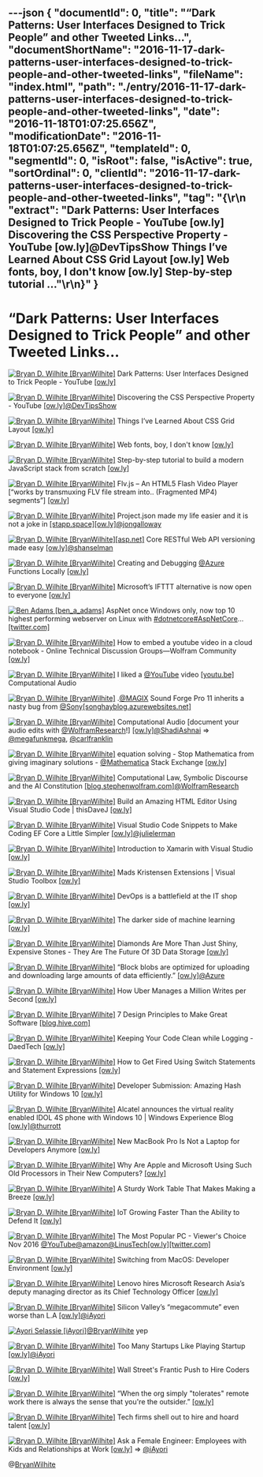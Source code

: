 ---json
{
  "documentId": 0,
  "title": "“Dark Patterns: User Interfaces Designed to Trick People” and other Tweeted Links…",
  "documentShortName": "2016-11-17-dark-patterns-user-interfaces-designed-to-trick-people-and-other-tweeted-links",
  "fileName": "index.html",
  "path": "./entry/2016-11-17-dark-patterns-user-interfaces-designed-to-trick-people-and-other-tweeted-links",
  "date": "2016-11-18T01:07:25.656Z",
  "modificationDate": "2016-11-18T01:07:25.656Z",
  "templateId": 0,
  "segmentId": 0,
  "isRoot": false,
  "isActive": true,
  "sortOrdinal": 0,
  "clientId": "2016-11-17-dark-patterns-user-interfaces-designed-to-trick-people-and-other-tweeted-links",
  "tag": "{\r\n  \"extract\": \"Dark Patterns: User Interfaces Designed to Trick People - YouTube [ow.ly] Discovering the CSS Perspective Property - YouTube [ow.ly]@DevTipsShow Things I’ve Learned About CSS Grid Layout [ow.ly] Web fonts, boy, I don't know [ow.ly] Step-by-step tutorial ...\"\r\n}"
}
---

# “Dark Patterns: User Interfaces Designed to Trick People” and other Tweeted Links…

[<img alt="Bryan D. Wilhite [BryanWilhite]" src="https://songhay.blob.core.windows.net/shared-social-twitter/BryanWilhite.jpeg">](http://songhayblog.azurewebsites.net/ "Bryan D. Wilhite [BryanWilhite]") Dark Patterns: User Interfaces Designed to Trick People - YouTube [[ow.ly]](https://www.youtube.com/watch?v=1KVyFio8gw4)

[<img alt="Bryan D. Wilhite [BryanWilhite]" src="https://songhay.blob.core.windows.net/shared-social-twitter/BryanWilhite.jpeg">](http://songhayblog.azurewebsites.net/ "Bryan D. Wilhite [BryanWilhite]") Discovering the CSS Perspective Property - YouTube [[ow.ly]](https://www.youtube.com/watch?v=8NGNKBIA_eI)[@DevTipsShow](http://twitter.com/DevTipsShow)

[<img alt="Bryan D. Wilhite [BryanWilhite]" src="https://songhay.blob.core.windows.net/shared-social-twitter/BryanWilhite.jpeg">](http://songhayblog.azurewebsites.net/ "Bryan D. Wilhite [BryanWilhite]") Things I’ve Learned About CSS Grid Layout [[ow.ly]](https://css-tricks.com/things-ive-learned-css-grid-layout/?platform=hootsuite)

[<img alt="Bryan D. Wilhite [BryanWilhite]" src="https://songhay.blob.core.windows.net/shared-social-twitter/BryanWilhite.jpeg">](http://songhayblog.azurewebsites.net/ "Bryan D. Wilhite [BryanWilhite]") Web fonts, boy, I don't know [[ow.ly]](http://meowni.ca/posts/web-fonts/?platform=hootsuite)

[<img alt="Bryan D. Wilhite [BryanWilhite]" src="https://songhay.blob.core.windows.net/shared-social-twitter/BryanWilhite.jpeg">](http://songhayblog.azurewebsites.net/ "Bryan D. Wilhite [BryanWilhite]") Step-by-step tutorial to build a modern JavaScript stack from scratch [[ow.ly]](https://github.com/verekia/js-stack-from-scratch?platform=hootsuite)

[<img alt="Bryan D. Wilhite [BryanWilhite]" src="https://songhay.blob.core.windows.net/shared-social-twitter/BryanWilhite.jpeg">](http://songhayblog.azurewebsites.net/ "Bryan D. Wilhite [BryanWilhite]") Flv.js – An HTML5 Flash Video Player [“works by transmuxing FLV file stream into.. (Fragmented MP4) segments”] [[ow.ly]](https://github.com/Bilibili/flv.js?platform=hootsuite)

[<img alt="Bryan D. Wilhite [BryanWilhite]" src="https://songhay.blob.core.windows.net/shared-social-twitter/BryanWilhite.jpeg">](http://songhayblog.azurewebsites.net/ "Bryan D. Wilhite [BryanWilhite]") Project.json made my life easier and it is not a joke in [[stapp.space]](http://Stapp.space)[[ow.ly]](https://stapp.space/project-json-made-my-life-easier-and-it-is-not-a-joke/)[@jongalloway](http://twitter.com/jongalloway)

[<img alt="Bryan D. Wilhite [BryanWilhite]" src="https://songhay.blob.core.windows.net/shared-social-twitter/BryanWilhite.jpeg">](http://songhayblog.azurewebsites.net/ "Bryan D. Wilhite [BryanWilhite]")[[asp.net]](http://ASP.NET) Core RESTful Web API versioning made easy [[ow.ly]](https://www.hanselman.com/blog/ASPNETCoreRESTfulWebAPIVersioningMadeEasy.aspx?platform=hootsuite)[@shanselman](http://twitter.com/shanselman)

[<img alt="Bryan D. Wilhite [BryanWilhite]" src="https://songhay.blob.core.windows.net/shared-social-twitter/BryanWilhite.jpeg">](http://songhayblog.azurewebsites.net/ "Bryan D. Wilhite [BryanWilhite]") Creating and Debugging [@Azure](http://twitter.com/Azure) Functions Locally [[ow.ly]](http://ow.ly/JVHV305KsY9)

[<img alt="Bryan D. Wilhite [BryanWilhite]" src="https://songhay.blob.core.windows.net/shared-social-twitter/BryanWilhite.jpeg">](http://songhayblog.azurewebsites.net/ "Bryan D. Wilhite [BryanWilhite]") Microsoft’s IFTTT alternative is now open to everyone [[ow.ly]](https://www.theverge.com/2016/11/1/13491500/microsoft-flow-ifttt-available-now?platform=hootsuite)

[<img alt="Ben Adams [ben_a_adams]" src="https://songhay.blob.core.windows.net/shared-social-twitter/ben_a_adams.jpg">](http://www.ageofascent.com/author/ben_a_adams/ "Ben Adams [ben_a_adams]") AspNet once Windows only, now top 10 highest performing webserver on Linux with [#dotnetcore](http://twitter.com/search?q=%23dotnetcore)[#AspNetCore](http://twitter.com/search?q=%23AspNetCore)… [[twitter.com]](https://twitter.com/i/web/status/798940941159571457)

[<img alt="Bryan D. Wilhite [BryanWilhite]" src="https://songhay.blob.core.windows.net/shared-social-twitter/BryanWilhite.jpeg">](http://songhayblog.azurewebsites.net/ "Bryan D. Wilhite [BryanWilhite]") How to embed a youtube video in a cloud notebook - Online Technical Discussion Groups—Wolfram Community [[ow.ly]](https://community.wolfram.com/groups/-/m/t/410913?p_p_auth=IexdT3VO)

[<img alt="Bryan D. Wilhite [BryanWilhite]" src="https://songhay.blob.core.windows.net/shared-social-twitter/BryanWilhite.jpeg">](http://songhayblog.azurewebsites.net/ "Bryan D. Wilhite [BryanWilhite]") I liked a [@YouTube](http://twitter.com/YouTube) video [[youtu.be]](http://youtu.be/JCk5BUryxnY?a) Computational Audio

[<img alt="Bryan D. Wilhite [BryanWilhite]" src="https://songhay.blob.core.windows.net/shared-social-twitter/BryanWilhite.jpeg">](http://songhayblog.azurewebsites.net/ "Bryan D. Wilhite [BryanWilhite]") .[@MAGIX](http://twitter.com/MAGIX) Sound Forge Pro 11 inherits a nasty bug from [@Sony](http://twitter.com/Sony)[[songhayblog.azurewebsites.net]](http://songhayblog.azurewebsites.net/entry/magix-sound-forge-pro-11-inherits-a-nasty-bug-from-sony)

[<img alt="Bryan D. Wilhite [BryanWilhite]" src="https://songhay.blob.core.windows.net/shared-social-twitter/BryanWilhite.jpeg">](http://songhayblog.azurewebsites.net/ "Bryan D. Wilhite [BryanWilhite]") Computational Audio [document your audio edits with [@WolframResearch](http://twitter.com/WolframResearch)!] [[ow.ly]](https://www.youtube.com/watch?v=JCk5BUryxnY)[@ShadiAshnai](http://twitter.com/ShadiAshnai) => [@megafunkmega](http://twitter.com/megafunkmega), [@carlfranklin](http://twitter.com/carlfranklin)

[<img alt="Bryan D. Wilhite [BryanWilhite]" src="https://songhay.blob.core.windows.net/shared-social-twitter/BryanWilhite.jpeg">](http://songhayblog.azurewebsites.net/ "Bryan D. Wilhite [BryanWilhite]") equation solving - Stop Mathematica from giving imaginary solutions - [@Mathematica](http://twitter.com/Mathematica) Stack Exchange [[ow.ly]](https://mathematica.stackexchange.com/questions/20294/stop-mathematica-from-giving-imaginary-solutions)

[<img alt="Bryan D. Wilhite [BryanWilhite]" src="https://songhay.blob.core.windows.net/shared-social-twitter/BryanWilhite.jpeg">](http://songhayblog.azurewebsites.net/ "Bryan D. Wilhite [BryanWilhite]") Computational Law, Symbolic Discourse and the AI Constitution [[blog.stephenwolfram.com]](http://blog.stephenwolfram.com/2016/10/computational-law-symbolic-discourse-and-the-ai-constitution/)[@WolframResearch](http://twitter.com/WolframResearch)

[<img alt="Bryan D. Wilhite [BryanWilhite]" src="https://songhay.blob.core.windows.net/shared-social-twitter/BryanWilhite.jpeg">](http://songhayblog.azurewebsites.net/ "Bryan D. Wilhite [BryanWilhite]") Build an Amazing HTML Editor Using Visual Studio Code | thisDaveJ [[ow.ly]](https://thisdavej.com/build-an-amazing-html-editor-using-visual-studio-code/)

[<img alt="Bryan D. Wilhite [BryanWilhite]" src="https://songhay.blob.core.windows.net/shared-social-twitter/BryanWilhite.jpeg">](http://songhayblog.azurewebsites.net/ "Bryan D. Wilhite [BryanWilhite]") Visual Studio Code Snippets to Make Coding EF Core a Little Simpler [[ow.ly]](http://thedatafarm.com/tools/visual-studio-code-snippets-for-make-coding-ef-core-a-little-simpler/?platform=hootsuite)[@julielerman](http://twitter.com/julielerman)

[<img alt="Bryan D. Wilhite [BryanWilhite]" src="https://songhay.blob.core.windows.net/shared-social-twitter/BryanWilhite.jpeg">](http://songhayblog.azurewebsites.net/ "Bryan D. Wilhite [BryanWilhite]") Introduction to Xamarin with Visual Studio [[ow.ly]](https://www.youtube.com/watch?v=wRfBwRQC5SU)

[<img alt="Bryan D. Wilhite [BryanWilhite]" src="https://songhay.blob.core.windows.net/shared-social-twitter/BryanWilhite.jpeg">](http://songhayblog.azurewebsites.net/ "Bryan D. Wilhite [BryanWilhite]") Mads Kristensen Extensions | Visual Studio Toolbox [[ow.ly]](https://channel9.msdn.com/Shows/Visual-Studio-Toolbox/Mads-Kristensen-Extensions?platform=hootsuite)

[<img alt="Bryan D. Wilhite [BryanWilhite]" src="https://songhay.blob.core.windows.net/shared-social-twitter/BryanWilhite.jpeg">](http://songhayblog.azurewebsites.net/ "Bryan D. Wilhite [BryanWilhite]") DevOps is a battlefield at the IT shop [[ow.ly]](https://opensource.com/open-organization/16/11/devops-battlefield)

[<img alt="Bryan D. Wilhite [BryanWilhite]" src="https://songhay.blob.core.windows.net/shared-social-twitter/BryanWilhite.jpeg">](http://songhayblog.azurewebsites.net/ "Bryan D. Wilhite [BryanWilhite]") The darker side of machine learning [[ow.ly]](https://techcrunch.com/2016/10/26/the-darker-side-of-machine-learning/?platform=hootsuite)

[<img alt="Bryan D. Wilhite [BryanWilhite]" src="https://songhay.blob.core.windows.net/shared-social-twitter/BryanWilhite.jpeg">](http://songhayblog.azurewebsites.net/ "Bryan D. Wilhite [BryanWilhite]") Diamonds Are More Than Just Shiny, Expensive Stones - They Are The Future Of 3D Data Storage [[ow.ly]](https://www.iafrikan.com/2016/10/28/diamonds-are-more-than-just-shiny-expensive-stones-they-are-the-future-of-3d-data-storage/?platform=hootsuite)

[<img alt="Bryan D. Wilhite [BryanWilhite]" src="https://songhay.blob.core.windows.net/shared-social-twitter/BryanWilhite.jpeg">](http://songhayblog.azurewebsites.net/ "Bryan D. Wilhite [BryanWilhite]") “Block blobs are optimized for uploading and downloading large amounts of data efficiently.” [[ow.ly]](https://docs.microsoft.com/en-us/rest/api/storageservices/Understanding-Block-Blobs--Append-Blobs--and-Page-Blobs?redirectedfrom=MSDN)[@Azure](http://twitter.com/Azure)

[<img alt="Bryan D. Wilhite [BryanWilhite]" src="https://songhay.blob.core.windows.net/shared-social-twitter/BryanWilhite.jpeg">](http://songhayblog.azurewebsites.net/ "Bryan D. Wilhite [BryanWilhite]") How Uber Manages a Million Writes per Second [[ow.ly]](http://highscalability.com/blog/2016/9/28/how-uber-manages-a-million-writes-per-second-using-mesos-and.html?platform=hootsuite)

[<img alt="Bryan D. Wilhite [BryanWilhite]" src="https://songhay.blob.core.windows.net/shared-social-twitter/BryanWilhite.jpeg">](http://songhayblog.azurewebsites.net/ "Bryan D. Wilhite [BryanWilhite]") 7 Design Principles to Make Great Software [[blog.hive.com]](https://blog.hive.com/hives-7-design-principles-c59d593ae58b)

[<img alt="Bryan D. Wilhite [BryanWilhite]" src="https://songhay.blob.core.windows.net/shared-social-twitter/BryanWilhite.jpeg">](http://songhayblog.azurewebsites.net/ "Bryan D. Wilhite [BryanWilhite]") Keeping Your Code Clean while Logging - DaedTech [[ow.ly]](https://daedtech.com/keeping-code-clean-logging/)

[<img alt="Bryan D. Wilhite [BryanWilhite]" src="https://songhay.blob.core.windows.net/shared-social-twitter/BryanWilhite.jpeg">](http://songhayblog.azurewebsites.net/ "Bryan D. Wilhite [BryanWilhite]") How to Get Fired Using Switch Statements and Statement Expressions [[ow.ly]](https://blog.robertelder.org/switch-statements-statement-expressions/?platform=hootsuite)

[<img alt="Bryan D. Wilhite [BryanWilhite]" src="https://songhay.blob.core.windows.net/shared-social-twitter/BryanWilhite.jpeg">](http://songhayblog.azurewebsites.net/ "Bryan D. Wilhite [BryanWilhite]") Developer Submission: Amazing Hash Utility for Windows 10 [[ow.ly]](https://mspoweruser.com/developer-submission-amazing-hash-utility-windows-10/https:/mspoweruser.com/developer-submission-amazing-hash-utility-windows-10/?platform=hootsuite)

[<img alt="Bryan D. Wilhite [BryanWilhite]" src="https://songhay.blob.core.windows.net/shared-social-twitter/BryanWilhite.jpeg">](http://songhayblog.azurewebsites.net/ "Bryan D. Wilhite [BryanWilhite]") Alcatel announces the virtual reality enabled IDOL 4S phone with Windows 10 | Windows Experience Blog [[ow.ly]](https://blogs.windows.com/windowsexperience/2016/11/01/alcatel-announces-the-virtual-reality-enabled-idol-4s-phone-with-windows-10/#QRkcyyQHShxmqxMR.97)[@thurrott](http://twitter.com/thurrott)

[<img alt="Bryan D. Wilhite [BryanWilhite]" src="https://songhay.blob.core.windows.net/shared-social-twitter/BryanWilhite.jpeg">](http://songhayblog.azurewebsites.net/ "Bryan D. Wilhite [BryanWilhite]") New MacBook Pro Is Not a Laptop for Developers Anymore [[ow.ly]](https://blog.devteam.space/new-macbook-pro-is-not-a-laptop-for-developers-anymore-d0d4b1b8b7de?platform=hootsuite&gi=b38c1f9641b0)

[<img alt="Bryan D. Wilhite [BryanWilhite]" src="https://songhay.blob.core.windows.net/shared-social-twitter/BryanWilhite.jpeg">](http://songhayblog.azurewebsites.net/ "Bryan D. Wilhite [BryanWilhite]") Why Are Apple and Microsoft Using Such Old Processors in Their New Computers? [[ow.ly]](https://gizmodo.com/why-are-apple-and-microsoft-using-such-old-processors-i-1788302547?platform=hootsuite)

[<img alt="Bryan D. Wilhite [BryanWilhite]" src="https://songhay.blob.core.windows.net/shared-social-twitter/BryanWilhite.jpeg">](http://songhayblog.azurewebsites.net/ "Bryan D. Wilhite [BryanWilhite]") A Sturdy Work Table That Makes Making a Breeze [[ow.ly]](https://www.core77.com/not%20implemented?platform=hootsuite)

[<img alt="Bryan D. Wilhite [BryanWilhite]" src="https://songhay.blob.core.windows.net/shared-social-twitter/BryanWilhite.jpeg">](http://songhayblog.azurewebsites.net/ "Bryan D. Wilhite [BryanWilhite]") IoT Growing Faster Than the Ability to Defend It [[ow.ly]](https://www.scientificamerican.com/article/iot-growing-faster-than-the-ability-to-defend-it/?platform=hootsuite)

[<img alt="Bryan D. Wilhite [BryanWilhite]" src="https://songhay.blob.core.windows.net/shared-social-twitter/BryanWilhite.jpeg">](http://songhayblog.azurewebsites.net/ "Bryan D. Wilhite [BryanWilhite]") The Most Popular PC - Viewer's Choice Nov 2016 [@YouTube](http://twitter.com/YouTube)[@amazon](http://twitter.com/amazon)[@LinusTech](http://twitter.com/LinusTech)[[ow.ly]](https://www.youtube.com/watch?v=227fgWPPPNU)[[twitter.com]](https://twitter.com/BryanWilhite/status/795967926322995200/photo/1)

[<img alt="Bryan D. Wilhite [BryanWilhite]" src="https://songhay.blob.core.windows.net/shared-social-twitter/BryanWilhite.jpeg">](http://songhayblog.azurewebsites.net/ "Bryan D. Wilhite [BryanWilhite]") Switching from MacOS: Developer Environment [[ow.ly]](https://blog.elementary.io/post/152671475281/switching-from-macos-developer-environment?platform=hootsuite)

[<img alt="Bryan D. Wilhite [BryanWilhite]" src="https://songhay.blob.core.windows.net/shared-social-twitter/BryanWilhite.jpeg">](http://songhayblog.azurewebsites.net/ "Bryan D. Wilhite [BryanWilhite]") Lenovo hires Microsoft Research Asia’s deputy managing director as its Chief Technology Officer [[ow.ly]](https://mspoweruser.com/lenovo-hires-microsoft-research-asias-deputy-managing-director-as-its-chief-technology-officer/?platform=hootsuite)

[<img alt="Bryan D. Wilhite [BryanWilhite]" src="https://songhay.blob.core.windows.net/shared-social-twitter/BryanWilhite.jpeg">](http://songhayblog.azurewebsites.net/ "Bryan D. Wilhite [BryanWilhite]") Silicon Valley’s “megacommute” even worse than L.A [[ow.ly]](https://www.mercurynews.com/2016/11/02/job-boom-intensifies-traffic-and-housing-woes/?platform=hootsuite)[@iAyori](http://twitter.com/iAyori)

[<img alt="Ayori Selassie [iAyori]" src="https://songhay.blob.core.windows.net/shared-social-twitter/iAyori.jpeg">](http://lifemodelcanvas.org/ "Ayori Selassie [iAyori]")[@BryanWilhite](http://twitter.com/BryanWilhite) yep

[<img alt="Bryan D. Wilhite [BryanWilhite]" src="https://songhay.blob.core.windows.net/shared-social-twitter/BryanWilhite.jpeg">](http://songhayblog.azurewebsites.net/ "Bryan D. Wilhite [BryanWilhite]") Too Many Startups Like Playing Startup [[ow.ly]](https://www.groovehq.com/blog/startups-playing-startup?utm_campaign=Mattermark%20Daily&utm_source=hs_email&utm_medium=email&utm_content=36789099&_hsenc=p2ANqtz-9NgMcFUfuqycnQ_uT255UK9gZGEuMIpquw8R4WevPm5IgL0w9k8eSWlTm7ujNJ47OT0tbPhm0HNABuTZi9gk2c5NcXOA&_hsmi=36789099)[@iAyori](http://twitter.com/iAyori)

[<img alt="Bryan D. Wilhite [BryanWilhite]" src="https://songhay.blob.core.windows.net/shared-social-twitter/BryanWilhite.jpeg">](http://songhayblog.azurewebsites.net/ "Bryan D. Wilhite [BryanWilhite]") Wall Street's Frantic Push to Hire Coders [[ow.ly]](https://www.bloomberg.com/tosv2.html?vid=&uuid=1568bbf0-274a-11ea-a4b8-1bc30da37a9d&url=L25ld3MvYXJ0aWNsZXMvMjAxNi0xMC0yOC93YWxsLXN0cmVldC1jb2RlcnMtd2FudGVkLWVsaXRlLWNvbGxlZ2UtZGVncmVlcy1ub3QtbmVjZXNzYXJ5P3BsYXRmb3JtPWhvb3RzdWl0ZQ==)

[<img alt="Bryan D. Wilhite [BryanWilhite]" src="https://songhay.blob.core.windows.net/shared-social-twitter/BryanWilhite.jpeg">](http://songhayblog.azurewebsites.net/ "Bryan D. Wilhite [BryanWilhite]") “When the org simply "tolerates" remote work there is always the sense that you're the outsider.” [[ow.ly]](https://news.ycombinator.com/item?id=12843590)

[<img alt="Bryan D. Wilhite [BryanWilhite]" src="https://songhay.blob.core.windows.net/shared-social-twitter/BryanWilhite.jpeg">](http://songhayblog.azurewebsites.net/ "Bryan D. Wilhite [BryanWilhite]") Tech firms shell out to hire and hoard talent [[ow.ly]](http://ow.ly/9Oja305PU1I)

[<img alt="Bryan D. Wilhite [BryanWilhite]" src="https://songhay.blob.core.windows.net/shared-social-twitter/BryanWilhite.jpeg">](http://songhayblog.azurewebsites.net/ "Bryan D. Wilhite [BryanWilhite]") Ask a Female Engineer: Employees with Kids and Relationships at Work [[ow.ly]](http://www.themacro.com/articles/2016/10/ask-a-female-engineer-4/?platform=hootsuite) => [@iAyori](http://twitter.com/iAyori)

@[BryanWilhite](https://twitter.com/BryanWilhite)
